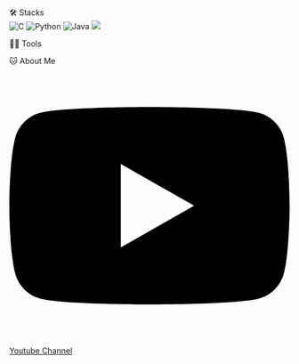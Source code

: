🛠️ Stacks
<br>
<img src="https://camo.githubusercontent.com/6a2bee7b735412589a1dcf8a400d9771ff343f21171ac1e72e8952ecd30cb007/68747470733a2f2f696d672e736869656c64732e696f2f62616467652f2d432d3030353939433f7374796c653d666c61742d737175617265266c6f676f3d63" alt="C" data-canonical-src="https://img.shields.io/badge/-C-00599C?style=flat-square&amp;logo=c" style="max-width: 100%;">
<img src="https://camo.githubusercontent.com/66827c53581cfee18c55618697d74a3c6167932d3c1980fba2019ef7a3e553b0/68747470733a2f2f696d672e736869656c64732e696f2f62616467652f2d507974686f6e2d626c61636b3f7374796c653d666c61742d737175617265266c6f676f3d507974686f6e" alt="Python" data-canonical-src="https://img.shields.io/badge/-Python-black?style=flat-square&amp;logo=Python" style="max-width: 100%;">
<img src="https://camo.githubusercontent.com/fd711c3d9436a4c65d3268ff77bdc48196b2d876ba076e5b58467d319a6ff4da/68747470733a2f2f696d672e736869656c64732e696f2f62616467652f2d6a6176612d4533344138363f7374796c653d666c61742d737175617265266c6f676f3d6a617661" alt="Java" data-canonical-src="https://img.shields.io/badge/-java-E34A86?style=flat-square&amp;logo=java" style="max-width: 100%;">
<img src="https://img.shields.io/badge/Python-3766AB?style=flat-square&logo=Python&logoColor=white"/>

💪🏼 Tools


🐱 About Me
<svg role="img" viewBox="0 0 24 24" xmlns="http://www.w3.org/2000/svg"><title>YouTube</title><path d="M23.498 6.186a3.016 3.016 0 0 0-2.122-2.136C19.505 3.545 12 3.545 12 3.545s-7.505 0-9.377.505A3.017 3.017 0 0 0 .502 6.186C0 8.07 0 12 0 12s0 3.93.502 5.814a3.016 3.016 0 0 0 2.122 2.136c1.871.505 9.376.505 9.376.505s7.505 0 9.377-.505a3.015 3.015 0 0 0 2.122-2.136C24 15.93 24 12 24 12s0-3.93-.502-5.814zM9.545 15.568V8.432L15.818 12l-6.273 3.568z"/></svg>
<br>[Youtube Channel](https://www.youtube.com/channel/UCjPB2WL70JPZVoIopebXKnQ)
